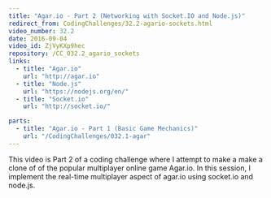 ```yaml
---
title: "Agar.io - Part 2 (Networking with Socket.IO and Node.js)"
redirect_from: CodingChallenges/32.2-agario-sockets.html
video_number: 32.2
date: 2016-09-04
video_id: ZjVyKXp9hec
repository: /CC_032.2_agario_sockets
links:
  - title: "Agar.io"
    url: "http://agar.io"
  - title: "Node.js"
    url: "https://nodejs.org/en/"
  - title: "Socket.io"
    url: "http://socket.io/"

parts:
  - title: "Agar.io - Part 1 (Basic Game Mechanics)"
    url: "/CodingChallenges/032.1-agar"
---
```


This video is Part 2 of a coding challenge where I attempt to make a make a clone of of the popular multiplayer online game Agar.io. In this session, I implement the real-time multiplayer aspect of agar.io using socket.io and node.js.
